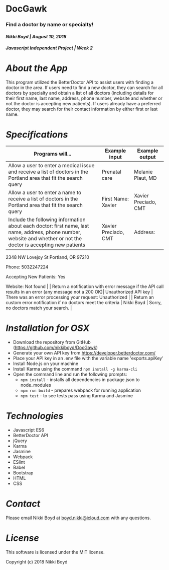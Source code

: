 # DocGawk
### Find a doctor by name or specialty!
#### _Nikki Boyd | August 10, 2018_
#### _Javascript Independent Project | Week 2_


# _About the App_
This program utilized the BetterDoctor API to assist users with finding a doctor in the area. If users need to find a new doctor, they can search for all doctors by specialty and obtain a list of all doctors (including details for their first name, last name, address, phone number, website and whether or not the doctor is accepting new patients). If users already have a preferred doctor, they may search for their contact information by either first or last name.

# _Specifications_
| Programs will... | Example input | Example output |
|--|--|--|
| Allow a user to enter a medical issue and receive a list of doctors in the Portland area that fit the search query | Prenatal care | Melanie Plaut, MD |
| Allow a user to enter a name to receive a list of doctors in the Portland area that fit the search query | First Name: Xavier | Xavier Preciado, CMT |
| Include the following information about each doctor: first name, last name, address, phone number, website and whether or not the doctor is accepting new patients  | Xavier Preciado, CMT | Address:
2348 NW Lovejoy St
Portland, OR 97210

Phone:
5032247224

Accepting New Patients:
Yes

Website:
Not found |
| Return a notification with error message if the API call results in an error (any message not a 200 OK)| Unauthorized API key | There was an error processing your request: Unauthorized |
| Return an custom error notification if no doctors meet the criteria | Nikki Boyd | Sorry, no doctors match your search. |

# _Installation for OSX_
- Download the repository from GitHub (https://github.com/nikkiboyd/DocGawk)
- Generate your own API key from https://developer.betterdoctor.com/
- Place your API key in an .env file with the variable name 'exports.apiKey'
- Install Node.js on your machine
- Install Karma using the command `npm install -g karma-cli`
- Open the command line and run the following prompts:
    -  `npm install` - installs all dependencies in package.json to node_modules
    -  `npm run build` - prepares webpack for running application
    -  `npm test` - to see tests pass using Karma and Jasmine

# _Technologies_
- Javascript ES6
- BetterDoctor API
- jQuery
- Karma
- Jasmine
- Webpack
- ESlint
- Babel
- Bootstrap
- HTML
- CSS

# _Contact_
Please email Nikki Boyd at boyd.nikki@icloud.com with any questions.

# _License_
This software is licensed under the MIT license.

Copyright (c) 2018 Nikki Boyd
